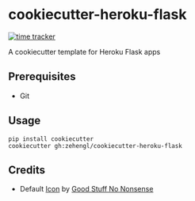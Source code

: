 # cookiecutter-heroku-flask

[![time tracker](https://wakatime.com/badge/github/zehengl/cookiecutter-heroku-flask.svg)](https://wakatime.com/badge/github/zehengl/cookiecutter-heroku-flask)

A cookiecutter template for Heroku Flask apps

## Prerequisites

- Git

## Usage

    pip install cookiecutter
    cookiecutter gh:zehengl/cookiecutter-heroku-flask

## Credits

- Default [Icon](https://www.iconfinder.com/icons/811462/information_mark_question_sign_icon) by [Good Stuff No Nonsense](https://www.iconfinder.com/Field5)
